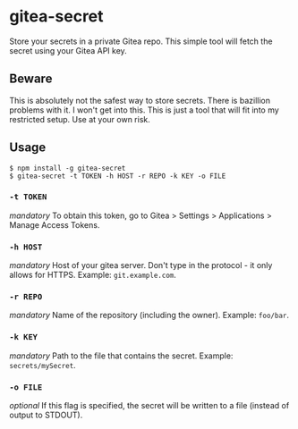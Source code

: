 # gitea-secret

Store your secrets in a private Gitea repo. This simple tool will fetch the secret using your Gitea API key.

## Beware

This is absolutely not the safest way to store secrets. There is bazillion problems with it.
I won't get into this. This is just a tool that will fit into my restricted setup. Use at your own risk.

## Usage

    $ npm install -g gitea-secret
    $ gitea-secret -t TOKEN -h HOST -r REPO -k KEY -o FILE

### `-t TOKEN`
_mandatory_ To obtain this token, go to Gitea > Settings > Applications > Manage Access Tokens.

### `-h HOST`
_mandatory_ Host of your gitea server. Don't type in the protocol - it only allows for HTTPS.
Example: `git.example.com`.

### `-r REPO`
_mandatory_ Name of the repository (including the owner). Example: `foo/bar`.

### `-k KEY`
_mandatory_ Path to the file that contains the secret. Example: `secrets/mySecret`.

### `-o FILE`
_optional_ If this flag is specified, the secret will be written to a file (instead of output to STDOUT).
